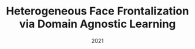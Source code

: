 ---
title: "Heterogeneous Face Frontalization via Domain Agnostic Learning"
collection: publications
permalink: /publication/di2021heterogeneous
date: 2021
venue: 'IEEE International Conference on Automatic Face and Gesture Recognition'
paperurl: 'https://arxiv.org/pdf/2107.08311.pdf'
citation: 'Di, X., Hu, S. and Patel, V.M., 2021, December. Heterogeneous face frontalization via domain agnostic learning. In 2021 16th IEEE International Conference on Automatic Face and Gesture Recognition (FG 2021) (pp. 01-08). IEEE.'
---